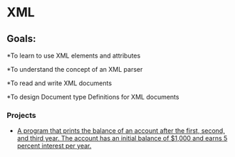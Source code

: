 # XML

## Goals:
*To learn to use XML elements and attributes

*To understand the concept of an XML parser

*To read and write XML documents

*To design Document type Definitions for XML documents

### Projects
* [A program that prints the balance of an account after the first, second, and third year. The account has an initial balance of $1,000 and earns 5 percent interest per year.](Section-01-Getting-Started-And-Assessment/email.md)


